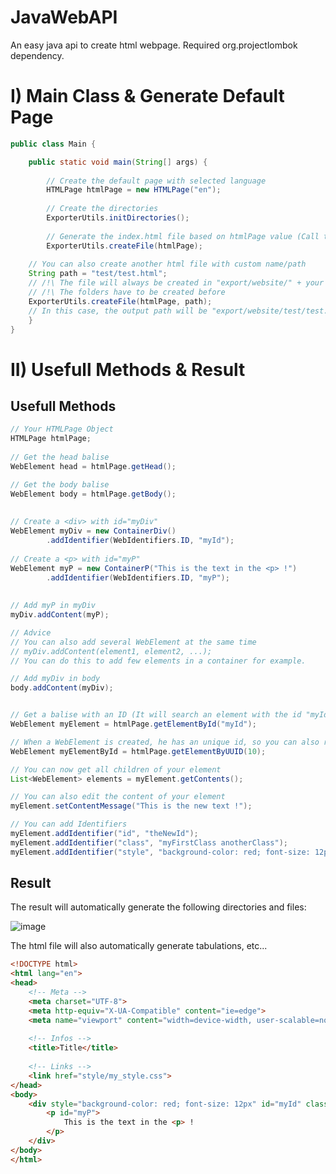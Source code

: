 <h1>JavaWebAPI</h1>
An easy java api to create html webpage.
Required org.projectlombok dependency.

<h1>I) Main Class & Generate Default Page</h1>


```java
public class Main {

    public static void main(String[] args) {
    
        // Create the default page with selected language
        HTMLPage htmlPage = new HTMLPage("en");
        
        // Create the directories
        ExporterUtils.initDirectories();
        
        // Generate the index.html file based on htmlPage value (Call this method after editing htmlPage object)
        ExporterUtils.createFile(htmlPage);
	
	// You can also create another html file with custom name/path
	String path = "test/test.html";
	// /!\ The file will always be created in "export/website/" + your path 
	// /!\ The folders have to be created before
	ExporterUtils.createFile(htmlPage, path);
	// In this case, the output path will be "export/website/test/test.html"
    }
}
```

<h1>II) Usefull Methods & Result</h1>
<h2>Usefull Methods</h2>

```java
// Your HTMLPage Object
HTMLPage htmlPage;
        
// Get the head balise
WebElement head = htmlPage.getHead();

// Get the body balise
WebElement body = htmlPage.getBody();
        
   
// Create a <div> with id="myDiv"
WebElement myDiv = new ContainerDiv()
        .addIdentifier(WebIdentifiers.ID, "myId");
        
// Create a <p> with id="myP"
WebElement myP = new ContainerP("This is the text in the <p> !")
        .addIdentifier(WebIdentifiers.ID, "myP");
        
        
// Add myP in myDiv
myDiv.addContent(myP);

// Advice
// You can also add several WebElement at the same time
// myDiv.addContent(element1, element2, ...);
// You can do this to add few elements in a container for example.

// Add myDiv in body
body.addContent(myDiv);


// Get a balise with an ID (It will search an element with the id "myId" for each children of "htmlPage"
WebElement myElement = htmlPage.getElementById("myId");

// When a WebElement is created, he has an unique id, so you can also retrieve an element by this id
WebElement myElementById = htmlPage.getElementByUUID(10);

// You can now get all children of your element
List<WebElement> elements = myElement.getContents();

// You can also edit the content of your element
myElement.setContentMessage("This is the new text !");

// You can add Identifiers
myElement.addIdentifier("id", "theNewId");
myElement.addIdentifier("class", "myFirstClass anotherClass");
myElement.addIdentifier("style", "background-color: red; font-size: 12px");

```

<h2>Result</h2>

The result will automatically generate the following directories and files:

![image](https://user-images.githubusercontent.com/49363524/199590883-c2c422d0-de88-4b11-929e-b6477802f3aa.png)


The html file will also automatically generate tabulations, etc...

```html
<!DOCTYPE html>
<html lang="en">
<head>
	<!-- Meta -->
	<meta charset="UTF-8">
	<meta http-equiv="X-UA-Compatible" content="ie=edge">
	<meta name="viewport" content="width=device-width, user-scalable=no, initial-scale=1.0, maximum-scale=1.0, minimum-scale=1.0">
	
	<!-- Infos -->
	<title>Title</title>
	
	<!-- Links -->
	<link href="style/my_style.css">
</head>
<body>
	<div style="background-color: red; font-size: 12px" id="myId" class="myFirstClass anotherClass">
		<p id="myP">
			This is the text in the <p> !
		</p>
	</div>
</body>
</html>
```
